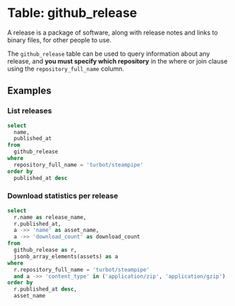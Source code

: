 # Table: github_release

A release is a package of software, along with release notes and links to binary files, for other people to use.

The `github_release` table can be used to query information about any release, and **you must specify which repository** in the where or join clause using the `repository_full_name` column.

## Examples

### List releases

```sql
select
  name,
  published_at
from
  github_release
where
  repository_full_name = 'turbot/steampipe'
order by
  published_at desc
```

### Download statistics per release

```sql
select
  r.name as release_name,
  r.published_at,
  a ->> 'name' as asset_name,
  a ->> 'download_count' as download_count
from
  github_release as r,
  jsonb_array_elements(assets) as a
where
  r.repository_full_name = 'turbot/steampipe'
  and a ->> 'content_type' in ('application/zip', 'application/gzip')
order by
  r.published_at desc,
  asset_name
```
